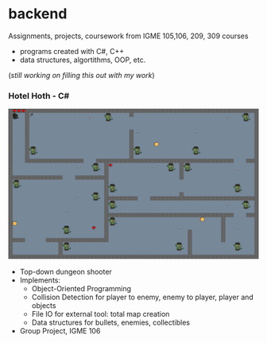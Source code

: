 # backend 
Assignments, projects, coursework from IGME 105,106, 209, 309 courses
 - programs created with C#, C++
 - data structures, algortithms, OOP, etc.

(*still working on filling this out with my work*)

 ### Hotel Hoth - C#
  ![Hotel Hoth In-game Screenshot](screenshots/hotel%20hoth.png)
  - Top-down dungeon shooter 
  - Implements: 
    - Object-Oriented Programming 
    - Collision Detection for player to enemy, enemy to player, player and objects
    - File IO for external tool: total map creation
    - Data structures for bullets, enemies, collectibles
  - Group Project, IGME 106

